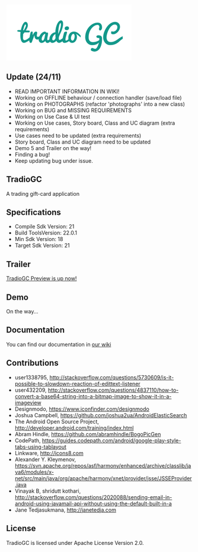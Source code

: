 ![tradioGC](https://github.com/CMPUT301F15T09/Cloud9/blob/yunita/TradioGC/app/src/main/res/mipmap-hdpi/logo.png?raw=true)

## Update (24/11)
- READ IMPORTANT INFORMATION IN WIKI!
- Working on OFFLINE behaviour / connection handler (save/load file)
- Working on PHOTOGRAPHS (refactor 'photographs' into a new class)
- Working on BUG and MISSING REQUIREMENTS
- Working on Use Case & UI test
- Working on Use cases, Story board, Class and UC diagram (extra requirements)
- Use cases need to be updated (extra requirements)
- Story board, Class and UC diagram need to be updated
- Demo 5 and Trailer on the way!
- Finding a bug!
- Keep updating bug under issue.

## TradioGC
A trading gift-card application

## Specifications
- Compile Sdk Version: 21
- Build ToolsVersion: 22.0.1
- Min Sdk Version: 18
- Target Sdk Version: 21

## Trailer
[TradioGC Preview is up now!](https://youtu.be/r3O27hR8o0U)

## Demo
On the way...

## Documentation
You can find our documentation in [our wiki](https://github.com/CMPUT301F15T09/Cloud9/wiki)

## Contributions
- user1338795, http://stackoverflow.com/questions/5730609/is-it-possible-to-slowdown-reaction-of-edittext-listener
- user432209, http://stackoverflow.com/questions/4837110/how-to-convert-a-base64-string-into-a-bitmap-image-to-show-it-in-a-imageview
- Designmodo, https://www.iconfinder.com/designmodo
- Joshua Campbell, https://github.com/joshua2ua/AndroidElasticSearch
- The Android Open Source Project, http://developer.android.com/training/index.html
- Abram Hindle, https://github.com/abramhindle/BogoPicGen
- CodePath, https://guides.codepath.com/android/google-play-style-tabs-using-tablayout
- Linkware, http://icons8.com 
- Alexander Y. Kleymenov, https://svn.apache.org/repos/asf/harmony/enhanced/archive/classlib/java6/modules/x-net/src/main/java/org/apache/harmony/xnet/provider/jsse/JSSEProvider.java
- Vinayak B, shridutt kothari, http://stackoverflow.com/questions/2020088/sending-email-in-android-using-javamail-api-without-using-the-default-built-in-a
- Jane Tedjasukmana, http://janetedja.com

## License
TradioGC is licensed under Apache License Version 2.0.
